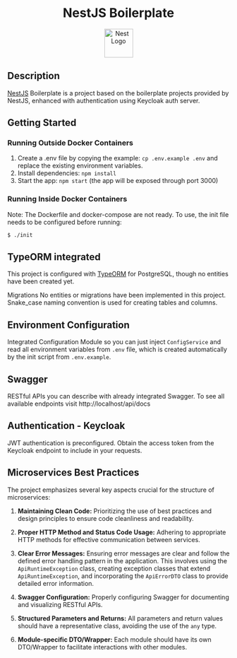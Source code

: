 <h1 align="center">NestJS Boilerplate</h1>

<p align="center">
  <a href="http://nestjs.com/" target="blank">
    <img src="https://nestjs.com/img/logo_text.svg" width="65" alt="Nest Logo" />
  </a>
</p>

## Description

[NestJS](https://github.com/nestjs/nest) Boilerplate is a project based on the boilerplate projects provided by NestJS, enhanced with authentication using Keycloak auth server.

## Getting Started

### Running Outside Docker Containers

1. Create a .env file by copying the example: `cp .env.example .env` and replace the existing environment variables.
2. Install dependencies: `npm install`
3. Start the app: `npm start` (the app will be exposed through port 3000)

### Running Inside Docker Containers

Note: The Dockerfile and docker-compose are not ready. To use, the init file needs to be configured before running:

```bash
$ ./init
```

## TypeORM integrated

This project is configured with [TypeORM](http://typeorm.io/) for PostgreSQL, though no entities have been created yet.

Migrations
No entities or migrations have been implemented in this project.
Snake_case naming convention is used for creating tables and columns.

## Environment Configuration

Integrated Configuration Module so you can just inject `ConfigService`
and read all environment variables from `.env` file, which is created automatically by the init script from `.env.example`.

## Swagger

RESTful APIs you can describe with already integrated Swagger.
To see all available endpoints visit http://localhost/api/docs

## Authentication - Keycloak

JWT authentication is preconfigured. Obtain the access token from the Keycloak endpoint to include in your requests.

## Microservices Best Practices

The project emphasizes several key aspects crucial for the structure of microservices:

1. **Maintaining Clean Code:** Prioritizing the use of best practices and design principles to ensure code cleanliness and readability.

2. **Proper HTTP Method and Status Code Usage:** Adhering to appropriate HTTP methods for effective communication between services.

3. **Clear Error Messages:** Ensuring error messages are clear and follow the defined error handling pattern in the application. This involves using the `ApiRuntimeException` class, creating exception classes that extend `ApiRuntimeException`, and incorporating the `ApiErrorDTO` class to provide detailed error information.

4. **Swagger Configuration:** Properly configuring Swagger for documenting and visualizing RESTful APIs.

5. **Structured Parameters and Returns:** All parameters and return values should have a representative class, avoiding the use of the `any` type.

6. **Module-specific DTO/Wrapper:** Each module should have its own DTO/Wrapper to facilitate interactions with other modules.